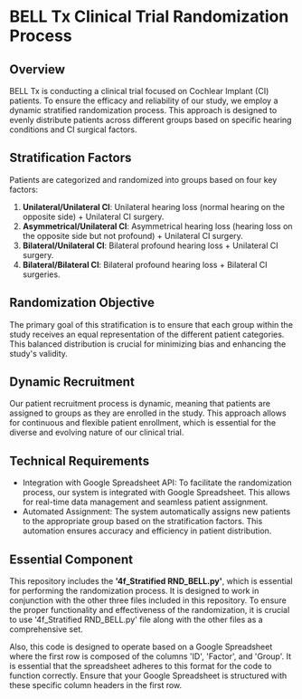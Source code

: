 # BELL Tx Clinical Trial Randomization Process

## Overview
BELL Tx is conducting a clinical trial focused on Cochlear Implant (CI) patients. To ensure the efficacy and reliability of our study, we employ a dynamic stratified randomization process. This approach is designed to evenly distribute patients across different groups based on specific hearing conditions and CI surgical factors.

## Stratification Factors
Patients are categorized and randomized into groups based on four key factors:

1. **Unilateral/Unilateral CI**: Unilateral hearing loss (normal hearing on the opposite side) + Unilateral CI surgery.
2. **Asymmetrical/Unilateral CI**: Asymmetrical hearing loss (hearing loss on the opposite side but not profound) + Unilateral CI surgery.
3. **Bilateral/Unilateral CI**: Bilateral profound hearing loss + Unilateral CI surgery.
4. **Bilateral/Bilateral CI**: Bilateral profound hearing loss + Bilateral CI surgeries.

## Randomization Objective
The primary goal of this stratification is to ensure that each group within the study receives an equal representation of the different patient categories. This balanced distribution is crucial for minimizing bias and enhancing the study's validity.

## Dynamic Recruitment
Our patient recruitment process is dynamic, meaning that patients are assigned to groups as they are enrolled in the study. This approach allows for continuous and flexible patient enrollment, which is essential for the diverse and evolving nature of our clinical trial.

## Technical Requirements
* Integration with Google Spreadsheet API: To facilitate the randomization process, our system is integrated with Google Spreadsheet. This allows for real-time data management and seamless patient assignment.
* Automated Assignment: The system automatically assigns new patients to the appropriate group based on the stratification factors. This automation ensures accuracy and efficiency in patient distribution.

## Essential Component

This repository includes the **'4f_Stratified RND_BELL.py'**, which is essential for performing the randomization process. It is designed to work in conjunction with the other three files included in this repository. To ensure the proper functionality and effectiveness of the randomization, it is crucial to use '4f_Stratified RND_BELL.py' file along with the other files as a comprehensive set.

Also, this code is designed to operate based on a Google Spreadsheet where the first row is composed of the columns 'ID', 'Factor', and 'Group'. It is essential that the spreadsheet adheres to this format for the code to function correctly. Ensure that your Google Spreadsheet is structured with these specific column headers in the first row.
